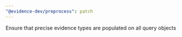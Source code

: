 ```yaml
---
"@evidence-dev/preprocess": patch
---
```


Ensure that precise evidence types are populated on all query objects
